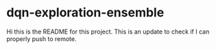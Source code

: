 # dqn-exploration-ensemble

Hi this is the README for this project. This is an update to check if I can properly push to remote.
